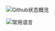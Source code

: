 ![Github状态概览](https://github-readme-stats.vercel.app/api?username=DreamOfIce&show_icons=true&bg_color=62,#8EC5FC,#E0C3FC&title_color=fff&text_color=fff)

![常用语言](https://github-readme-stats.vercel.app/api/top-langs/?username=DreamOfIce&layout=compact&bg_color=62,#8EC5FC,#E0C3FC&title_color=fff&text_color=fff)

<!--
[![HoYoRandom](https://github-readme-stats.vercel.app/api/pin/?username=DreamOfIce&repo=HoYoRandom-php)](https://github.com/DreamOfIce/HoYoRandom-php)
[![崩坏3壁纸集](https://github-readme-stats.vercel.app/api/pin/?username=DreamOfIce&repo=Honkai3Wallpaper)](https://github.com/DreamOfIce/Hokai3Wallpaper)
[![原神壁纸集](https://github-readme-stats.vercel.app/api/pin/?username=DreamOfIce&repo=GenshinWallpaper)](https://github.com/DreamOfIce/GenshinWallpaper)
[![自动续订锐诚信息免费SSL](https://github-readme-stats.vercel.app/api/pin/?username=DreamOfIce&repo=recentAutoSSL)](https://github.com/DreamOfIce/recentAutoSSL)
-->
